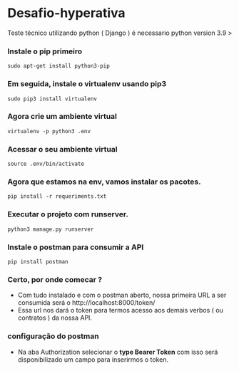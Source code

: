 # Desafio-hyperativa

Teste técnico utilizando python ( Django ) é necessario python version 3.9 > 

### Instale o pip primeiro
    sudo apt-get install python3-pip

### Em seguida, instale o virtualenv usando pip3
    sudo pip3 install virtualenv 

### Agora crie um ambiente virtual
    virtualenv -p python3 .env

### Acessar o seu ambiente virtual
    source .env/bin/activate

### Agora que estamos na env, vamos instalar os pacotes.
    pip install -r requeriments.txt

### Executar o projeto com runserver.
    python3 manage.py runserver


### Instale o postman para consumir a API
    pip install postman

### Certo, por onde comecar ? 

   * Com tudo instalado e com o postman aberto, nossa primeira URL a ser consumida será o http://localhost:8000/token/
   * Essa url nos dará o token para termos acesso aos demais verbos ( ou contratos ) da nossa API.

### configuração do postman
   
   * Na aba Authorization selecionar o **type Bearer Token** com isso será disponibilizado um campo para inserirmos o token. 
